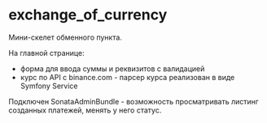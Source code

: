 # exchange_of_currency

Мини-скелет обменного пункта.

На главной странице:
- форма для ввода суммы и реквизитов с валидацией
- курс по API с binance.com - парсер курса реализован в виде Symfony Service

Подключен SonataAdminBundle - возможность просматривать листинг созданных платежей, менять у него статус.
